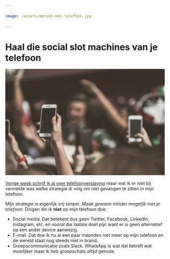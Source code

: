 ```yaml
---

image: /assets/mensen-met-telefoon.jpg

---
```


# Haal die social slot machines van je telefoon

![Mensen met telefoon](/assets/mensen-met-telefoon.jpg)

[Vorige week schrijf ik al over telefoonverslaving](https://reinierladan.nl/2019/02/27/telefoonverslaving) maar wat ik er niet bij vermelde was welke strategie _ik_ volg om niet gevangen te zitten in mijn telefoon.

Mijn strategie is eigenlijk vrij simpel. _Maak gewoon minder mogelijk met je telefoon._ Dingen die ik **niet** op mijn telefoon doe:

- Social media. Dat betekent dus geen Twitter, Facebook, LinkedIn, Instagram, etc. en vooral die laatste doet pijn want er is geen alternatief op een ander device aanwezig.
- E-mail. Dat doe ik nu al een paar maanden niet meer op mijn telefoon en de wereld staat nog steeds niet in brand.
- Groepscommunicatie zoals Slack. WhatsApp is wat dat betreft wat moeilijker maar ik heb groepschats _altijd_ gemute.

